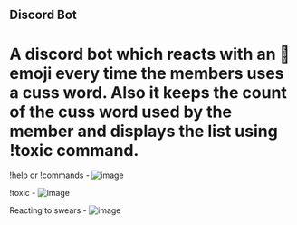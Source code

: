 ## Discord Bot

# A discord bot which reacts with an 🤬 emoji every time the members uses a cuss word. Also it keeps the count of the cuss word used by the member and displays the list using !toxic command.

!help or !commands - 
![image](https://i.ibb.co/thw1DBr/Screenshot-310.png)

!toxic - 
![image](https://i.ibb.co/XSQdtTd/Screenshot-311.png)

Reacting to swears -
![image](https://i.ibb.co/XSQdtTd/Screenshot-311.png)

